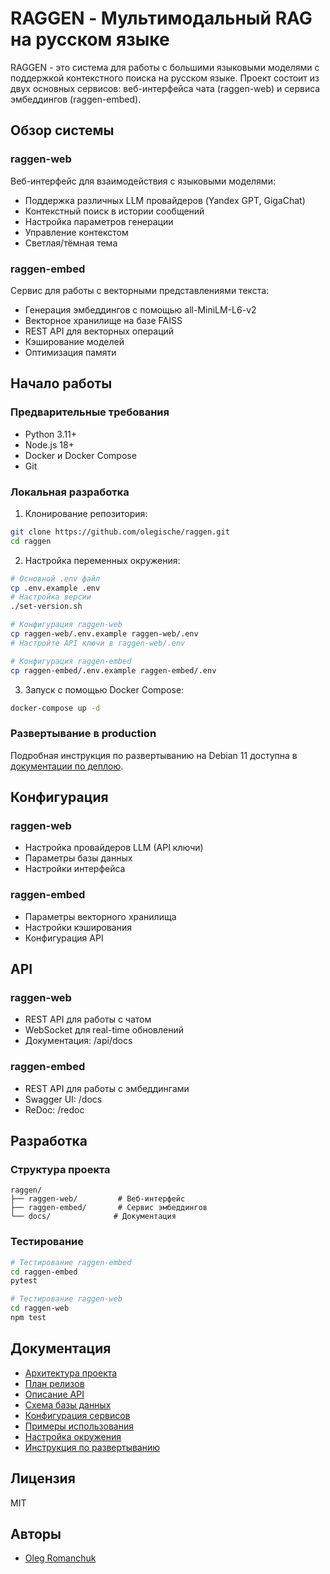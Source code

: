 # RAGGEN - Мультимодальный RAG на русском языке

RAGGEN - это система для работы с большими языковыми моделями с поддержкой контекстного поиска на русском языке. Проект состоит из двух основных сервисов: веб-интерфейса чата (raggen-web) и сервиса эмбеддингов (raggen-embed).

## Обзор системы

### raggen-web
Веб-интерфейс для взаимодействия с языковыми моделями:
- Поддержка различных LLM провайдеров (Yandex GPT, GigaChat)
- Контекстный поиск в истории сообщений
- Настройка параметров генерации
- Управление контекстом
- Светлая/тёмная тема

### raggen-embed
Сервис для работы с векторными представлениями текста:
- Генерация эмбеддингов с помощью all-MiniLM-L6-v2
- Векторное хранилище на базе FAISS
- REST API для векторных операций
- Кэширование моделей
- Оптимизация памяти

## Начало работы

### Предварительные требования
- Python 3.11+
- Node.js 18+
- Docker и Docker Compose
- Git

### Локальная разработка

1. Клонирование репозитория:
```bash
git clone https://github.com/olegische/raggen.git
cd raggen
```

2. Настройка переменных окружения:
```bash
# Основной .env файл
cp .env.example .env
# Настройка версии
./set-version.sh

# Конфигурация raggen-web
cp raggen-web/.env.example raggen-web/.env
# Настройте API ключи в raggen-web/.env

# Конфигурация raggen-embed
cp raggen-embed/.env.example raggen-embed/.env
```

3. Запуск с помощью Docker Compose:
```bash
docker-compose up -d
```

### Развертывание в production
Подробная инструкция по развертыванию на Debian 11 доступна в [документации по деплою](docs/deployment.md).

## Конфигурация

### raggen-web
- Настройка провайдеров LLM (API ключи)
- Параметры базы данных
- Настройки интерфейса

### raggen-embed
- Параметры векторного хранилища
- Настройки кэширования
- Конфигурация API

## API

### raggen-web
- REST API для работы с чатом
- WebSocket для real-time обновлений
- Документация: /api/docs

### raggen-embed
- REST API для работы с эмбеддингами
- Swagger UI: /docs
- ReDoc: /redoc

## Разработка

### Структура проекта
```
raggen/
├── raggen-web/         # Веб-интерфейс
├── raggen-embed/       # Сервис эмбеддингов
└── docs/              # Документация
```

### Тестирование
```bash
# Тестирование raggen-embed
cd raggen-embed
pytest

# Тестирование raggen-web
cd raggen-web
npm test
```

## Документация
- [Архитектура проекта](docs/architecture.md)
- [План релизов](ROADMAP.md)
- [Описание API](docs/app-description.md)
- [Схема базы данных](docs/database-schema.md)
- [Конфигурация сервисов](docs/configuration.md)
- [Примеры использования](docs/examples.md)
- [Настройка окружения](docs/environment.md)
- [Инструкция по развертыванию](docs/deployment.md)

## Лицензия
MIT

## Авторы
- [Oleg Romanchuk](https://github.com/olegische) 